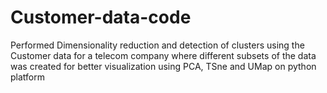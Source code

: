 # Customer-data-code

Performed Dimensionality reduction and detection of clusters using the Customer data for a telecom company where different subsets of the data was created for better visualization using PCA, TSne and UMap on python platform
